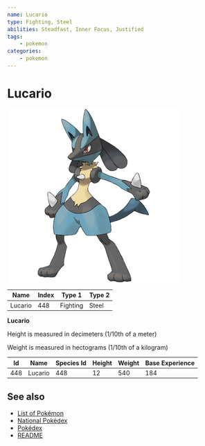 ```yaml
---
name: Lucario
type: Fighting, Steel
abilities: Steadfast, Inner Focus, Justified
tags:
    - pokemon
categories:
    - pokemon
---
```


# Lucario


![Lucario](images/448.png)

| **Name** | **Index** | **Type 1** | **Type 2** |
|----|----|----|----|
| Lucario | 448 | Fighting | Steel  |

**Lucario** 


Height is measured in decimeters (1/10th of a meter)

Weight is measured in hectograms (1/10th of a kilogram)

| **Id** | **Name** | **Species Id** | **Height** | **Weight** | **Base Experience** |
|--------|----------|----------------|------------|------------|---------------------|
| 448 | Lucario | 448 | 12 | 540 | 184 |


## See also

- [List of Pokémon](../pokemon.md)
- [National Pokédex](../national_pokedex.md)
- [Pokédex](../pokedex.md)
- [README](../README.md)
